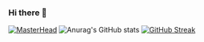 ### Hi there 👋
[![MasterHead](https://user-images.githubusercontent.com/62482485/121430580-e65d6300-c93d-11eb-8549-e8f73477df71.png)](https://github.com/dleyvacastro)
![Anurag's GitHub stats](https://github-readme-stats.vercel.app/api?username=dleyvacastro&show_icons=true&theme=gruvbox)
[![GitHub Streak](http://github-readme-streak-stats.herokuapp.com?user=dleyvacastro&theme=dark&hide_border=true&dates=DD2727)](https://git.io/streak-stats)



<!--
**dleyvacastro/dleyvacastro** is a ✨ _special_ ✨ repository because its `README.md` (this file) appears on your GitHub profile.

Here are some ideas to get you started:

- 🔭 I’m currently working on ...
- 🌱 I’m currently learning ...
- 👯 I’m looking to collaborate on ...
- 🤔 I’m looking for help with ...
- 💬 Ask me about ...
- 📫 How to reach me: ...
- 😄 Pronouns: ...
- ⚡ Fun fact: ...
-->
